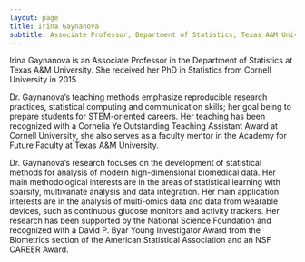 ```yaml
---
layout: page
title: Irina Gaynanova
subtitle: Associate Professor, Department of Statistics, Texas A&M University
---
```


Irina Gaynanova is an Associate Professor in the Department of Statistics at Texas A&M University. She received her PhD in Statistics from Cornell University in 2015. 

Dr. Gaynanova’s teaching methods emphasize reproducible research practices, statistical computing and communication skills; her goal being to prepare students for STEM-oriented careers. Her teaching has been recognized with a Cornelia Ye Outstanding Teaching Assistant Award at Cornell University, she also serves as a faculty mentor in the Academy for Future Faculty at Texas A&M University.

Dr. Gaynanova’s research focuses on the development of statistical
methods for analysis of modern high-dimensional biomedical data. Her
main methodological interests are in the areas of statistical learning
with sparsity, multivariate analysis and data integration. Her main
application interests are in the analysis of multi-omics data and data
from wearable devices, such as continuous glucose monitors and activity
trackers. Her research has been supported by the National Science
Foundation and recognized with a David P. Byar Young Investigator Award
from the Biometrics section of the American Statistical Association and an NSF CAREER Award.



